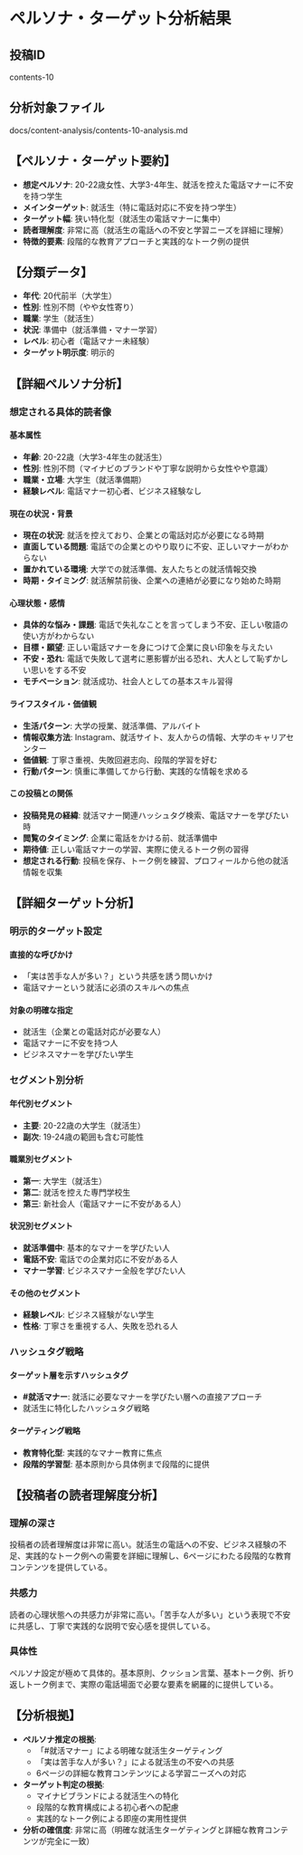 # ペルソナ・ターゲット分析結果

## 投稿ID
contents-10

## 分析対象ファイル
docs/content-analysis/contents-10-analysis.md

## 【ペルソナ・ターゲット要約】
- **想定ペルソナ**: 20-22歳女性、大学3-4年生、就活を控えた電話マナーに不安を持つ学生
- **メインターゲット**: 就活生（特に電話対応に不安を持つ学生）
- **ターゲット幅**: 狭い特化型（就活生の電話マナーに集中）
- **読者理解度**: 非常に高（就活生の電話への不安と学習ニーズを詳細に理解）
- **特徴的要素**: 段階的な教育アプローチと実践的なトーク例の提供

## 【分類データ】
- **年代**: 20代前半（大学生）
- **性別**: 性別不問（やや女性寄り）
- **職業**: 学生（就活生）
- **状況**: 準備中（就活準備・マナー学習）
- **レベル**: 初心者（電話マナー未経験）
- **ターゲット明示度**: 明示的

## 【詳細ペルソナ分析】

### 想定される具体的読者像
#### 基本属性
- **年齢**: 20-22歳（大学3-4年生の就活生）
- **性別**: 性別不問（マイナビのブランドや丁寧な説明から女性やや意識）
- **職業・立場**: 大学生（就活準備期）
- **経験レベル**: 電話マナー初心者、ビジネス経験なし

#### 現在の状況・背景
- **現在の状況**: 就活を控えており、企業との電話対応が必要になる時期
- **直面している問題**: 電話での企業とのやり取りに不安、正しいマナーがわからない
- **置かれている環境**: 大学での就活準備、友人たちとの就活情報交換
- **時期・タイミング**: 就活解禁前後、企業への連絡が必要になり始めた時期

#### 心理状態・感情
- **具体的な悩み・課題**: 電話で失礼なことを言ってしまう不安、正しい敬語の使い方がわからない
- **目標・願望**: 正しい電話マナーを身につけて企業に良い印象を与えたい
- **不安・恐れ**: 電話で失敗して選考に悪影響が出る恐れ、大人として恥ずかしい思いをする不安
- **モチベーション**: 就活成功、社会人としての基本スキル習得

#### ライフスタイル・価値観
- **生活パターン**: 大学の授業、就活準備、アルバイト
- **情報収集方法**: Instagram、就活サイト、友人からの情報、大学のキャリアセンター
- **価値観**: 丁寧さ重視、失敗回避志向、段階的学習を好む
- **行動パターン**: 慎重に準備してから行動、実践的な情報を求める

#### この投稿との関係
- **投稿発見の経緯**: 就活マナー関連ハッシュタグ検索、電話マナーを学びたい時
- **閲覧のタイミング**: 企業に電話をかける前、就活準備中
- **期待値**: 正しい電話マナーの学習、実際に使えるトーク例の習得
- **想定される行動**: 投稿を保存、トーク例を練習、プロフィールから他の就活情報を収集

## 【詳細ターゲット分析】

### 明示的ターゲット設定
#### 直接的な呼びかけ
- 「実は苦手な人が多い？」という共感を誘う問いかけ
- 電話マナーという就活に必須のスキルへの焦点

#### 対象の明確な指定
- 就活生（企業との電話対応が必要な人）
- 電話マナーに不安を持つ人
- ビジネスマナーを学びたい学生

### セグメント別分析
#### 年代別セグメント
- **主要**: 20-22歳の大学生（就活生）
- **副次**: 19-24歳の範囲も含む可能性

#### 職業別セグメント
- **第一**: 大学生（就活生）
- **第二**: 就活を控えた専門学校生
- **第三**: 新社会人（電話マナーに不安がある人）

#### 状況別セグメント
- **就活準備中**: 基本的なマナーを学びたい人
- **電話不安**: 電話での企業対応に不安がある人
- **マナー学習**: ビジネスマナー全般を学びたい人

#### その他のセグメント
- **経験レベル**: ビジネス経験がない学生
- **性格**: 丁寧さを重視する人、失敗を恐れる人

### ハッシュタグ戦略
#### ターゲット層を示すハッシュタグ
- **#就活マナー**: 就活に必要なマナーを学びたい層への直接アプローチ
- 就活生に特化したハッシュタグ戦略

#### ターゲティング戦略
- **教育特化型**: 実践的なマナー教育に焦点
- **段階的学習型**: 基本原則から具体例まで段階的に提供

## 【投稿者の読者理解度分析】
### 理解の深さ
投稿者の読者理解度は非常に高い。就活生の電話への不安、ビジネス経験の不足、実践的なトーク例への需要を詳細に理解し、6ページにわたる段階的な教育コンテンツを提供している。

### 共感力
読者の心理状態への共感力が非常に高い。「苦手な人が多い」という表現で不安に共感し、丁寧で実践的な説明で安心感を提供している。

### 具体性
ペルソナ設定が極めて具体的。基本原則、クッション言葉、基本トーク例、折り返しトーク例まで、実際の電話場面で必要な要素を網羅的に提供している。

## 【分析根拠】
- **ペルソナ推定の根拠**: 
  - 「#就活マナー」による明確な就活生ターゲティング
  - 「実は苦手な人が多い？」による就活生の不安への共感
  - 6ページの詳細な教育コンテンツによる学習ニーズへの対応
- **ターゲット判定の根拠**: 
  - マイナビブランドによる就活生への特化
  - 段階的な教育構成による初心者への配慮
  - 実践的なトーク例による即座の実用性提供
- **分析の確信度**: 非常に高（明確な就活生ターゲティングと詳細な教育コンテンツが完全に一致）